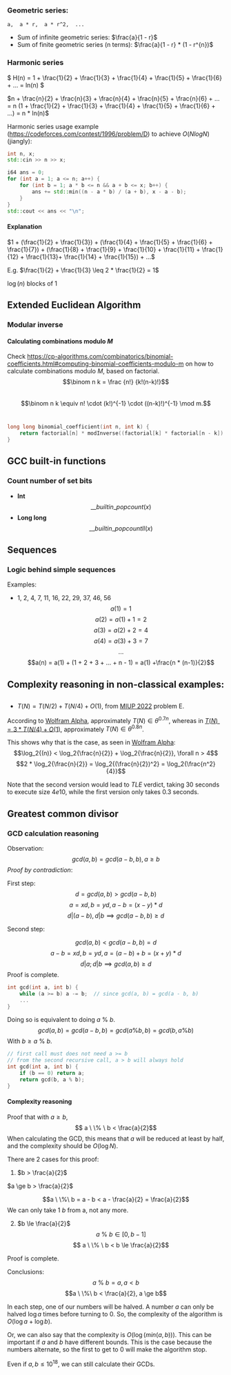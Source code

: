### Geometric series:
```
a,  a * r,  a * r^2,  ...
```

- Sum of infinite geometric series: $\frac{a}{1 - r}$
- Sum of finite geometric series (n terms): $\frac{a}{1 - r} * (1 - r^{n})$


### Harmonic series

$ H(n) = 1 + \frac{1}{2} + \frac{1}{3} + \frac{1}{4} + \frac{1}{5} + \frac{1}{6} + ... = ln(n) $

$n + \frac{n}{2} + \frac{n}{3} + \frac{n}{4} + \frac{n}{5} + \frac{n}{6} + ... = n (1 + \frac{1}{2} + \frac{1}{3} + \frac{1}{4} + \frac{1}{5} + \frac{1}{6} + ...) = n * ln(n)$


Harmonic series usage example (https://codeforces.com/contest/1996/problem/D) to achieve $O(N logN)$ (jiangly): 

```cpp
int n, x;
std::cin >> n >> x;

i64 ans = 0;
for (int a = 1; a <= n; a++) {
    for (int b = 1; a * b <= n && a + b <= x; b++) {
        ans += std::min((n - a * b) / (a + b), x - a - b);
    }
}
std::cout << ans << "\n";
```

#### Explanation

$1 + (\frac{1}{2} + \frac{1}{3}) + (\frac{1}{4} + \frac{1}{5} + \frac{1}{6} + \frac{1}{7}) + (\frac{1}{8} + \frac{1}{9} + \frac{1}{10} + \frac{1}{11} + \frac{1}{12} + \frac{1}{13}+ \frac{1}{14} + \frac{1}{15}) + ...$

E.g. $\frac{1}{2} + \frac{1}{3} \leq 2 * \frac{1}{2} = 1$

$\log{(n)}$ blocks of 1



## Extended Euclidean Algorithm

### Modular inverse

#### Calculating combinations modulo $M$
Check https://cp-algorithms.com/combinatorics/binomial-coefficients.html#computing-binomial-coefficients-modulo-m on how to calculate combinations modulo $M$, based on factorial.
 
$$\binom n k = \frac {n!} {k!(n-k)!}$$ 
 
$$\binom n k \equiv n! \cdot (k!)^{-1} \cdot ((n-k)!)^{-1} \mod m.$$ 
```cpp
long long binomial_coefficient(int n, int k) {
    return factorial[n] * modInverse((factorial[k] * factorial[n - k]) % m, m) % m;
}
```


## GCC built-in functions
### Count number of set bits
- **Int** $$\_\_builtin\_popcount(x)$$
- **Long long** $$\_\_builtin\_popcountll(x)$$


## Sequences

### Logic behind simple sequences
Examples:
- 1, 2, 4, 7, 11, 16, 22, 29, 37, 46, 56
$$a(1) = 1$$
$$a(2) = a(1) + 1 = 2$$
$$a(3) = a(2) + 2 = 4$$
$$a(4) = a(3) + 3 = 7$$
$$...$$
$$a(n) = a(1) + (1 + 2 + 3 + ... + n - 1) = a(1) +\frac{n * (n-1)}{2}$$

## Complexity reasoning in non-classical examples:
## 
- $T(N) = T(N/2) + T(N/4) + O(1)$, from [MIUP 2022](https://dei.uc.pt/miup/wp-content/uploads/2022/10/caderno-MIUP-final-2022.pdf) problem E.

According to [Wolfram Alpha](https://www.wolframalpha.com/input?i=T%28N%29++%3D+T%28N%2F2%29+%2B+T%28N%2F4%29+%2B+1), approximately $T(N) \in \theta^{0.7n}$, whereas in [$T(N) = 3*T(N/4) + O(1)$](https://www.wolframalpha.com/input?i=T%28N%29+%3D+T%28N%2F4%29+%2B+T%28N%2F4%29+%2B+T%28N%2F4%29+%2B+1), approximately $T(N) \in \theta^{0.8n}$.

This shows why that is the case, as seen in [Wolfram Alpha](https://www.wolframalpha.com/input?i=log2%28n%29+%3C+log2%28n+%2F+2%29+%2B+log2%28n+%2F+2%29):
$$\log_2{(n)} < \log_2{\frac{n}{2}} + \log_2{\frac{n}{2}}, \forall n > 4$$
$$2 * \log_2{\frac{n}{2}} = \log_2{(\frac{n}{2})^2} = \log_2{\frac{n^2}{4}}$$

Note that the second version would lead to $TLE$ verdict, taking $30$ seconds to execute size $4e10$, while the first version only takes $0.3$ seconds.


## Greatest common divisor

### GCD calculation reasoning

Observation:
$$gcd(a, b) = gcd(a - b, b), a \ge b$$
*Proof by contradiction*:

First step:
$$d = gcd(a, b) > gcd(a - b, b)$$
$$ a = xd, b = yd, a - b = (x - y)*d$$
$$ d | (a - b), d | b \implies gcd(a - b, b) \ge d$$

Second step:

$$gcd(a, b) < gcd(a - b, b) = d$$
$$a - b = xd, b = yd, a = (a - b) + b = (x + y) * d$$
$$d | a; d | b \implies gcd(a, b) \ge d$$
Proof is complete.

```cpp
int gcd(int a, int b) {
    while (a >= b) a -= b;  // since gcd(a, b) = gcd(a - b, b)
    ...
}
```

Doing so is equivalent to doing $a \ \% \ b$.
$$gcd(a, b) = gcd(a - b, b) = gcd(a \% b, b) = gcd(b, a \% b)$$
With $b \ge a\ \%\ b$.
```cpp
// first call must does not need a >= b
// from the second recursive call, a > b will always hold
int gcd(int a, int b) {
    if (b == 0) return a;
    return gcd(b, a % b);
}
```

#### Complexity reasoning
Proof that with $a \ge b$,
$$ a \ \% \ b < \frac{a}{2}$$
When calculating the GCD, this means that $a$ will be reduced at least by half, and the complexity should be $O(\log{N})$.

There are 2 cases for this proof:
1. $b > \frac{a}{2}$

$a \ge b > \frac{a}{2}$

$$a \ \%\  b = a - b < a - \frac{a}{2} = \frac{a}{2}$$
We can only take 1 $b$ from a, not any more.

2. $b \le \frac{a}{2}$
$$ a \ \% \ b \in [0, b - 1]$$
$$ a \ \% \ b < b \le \frac{a}{2}$$

Proof is complete.

Conclusions:
$$a \ \%\  b = a, a < b$$
$$a \ \%\ b < \frac{a}{2}, a \ge b$$

In each step, one of our numbers will be halved. A number $a$ can only be halved $\log{a}$ times before turning to $0$. So, the complexity of the algorithm is $O(\log{a} + \log{b})$.

Or, we can also say that the complexity is $O(\log{(min(a, b))})$. This can be important if $a$ and $b$ have different bounds. This is the case because the numbers alternate, so the first to get to $0$ will make the algorithm stop.

Even if $a, b \le 10^{18}$, we can still calculate their GCDs.
